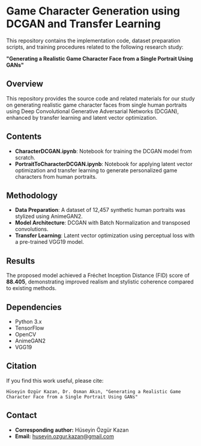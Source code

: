 
# Game Character Generation using DCGAN and Transfer Learning

This repository contains the implementation code, dataset preparation scripts, and training procedures related to the following research study:

**"Generating a Realistic Game Character Face from a Single Portrait Using GANs"**

## Overview
This repository provides the source code and related materials for our study on generating realistic game character faces from single human portraits using Deep Convolutional Generative Adversarial Networks (DCGAN), enhanced by transfer learning and latent vector optimization.

## Contents

- **CharacterDCGAN.ipynb**: Notebook for training the DCGAN model from scratch.
- **PortraitToCharacterDCGAN.ipynb**: Notebook for applying latent vector optimization and transfer learning to generate personalized game characters from human portraits.

## Methodology

- **Data Preparation**: A dataset of 12,457 synthetic human portraits was stylized using AnimeGAN2.
- **Model Architecture**: DCGAN with Batch Normalization and transposed convolutions.
- **Transfer Learning**: Latent vector optimization using perceptual loss with a pre-trained VGG19 model.

## Results

The proposed model achieved a Fréchet Inception Distance (FID) score of **88.405**, demonstrating improved realism and stylistic coherence compared to existing methods.

## Dependencies
- Python 3.x
- TensorFlow
- OpenCV
- AnimeGAN2
- VGG19

## Citation
If you find this work useful, please cite:

```
Hüseyin Özgür Kazan, Dr. Osman Akın, "Generating a Realistic Game Character Face from a Single Portrait Using GANs"
```

## Contact
- **Corresponding author:** Hüseyin Özgür Kazan
- **Email:** huseyin.ozgur.kazan@gmail.com


